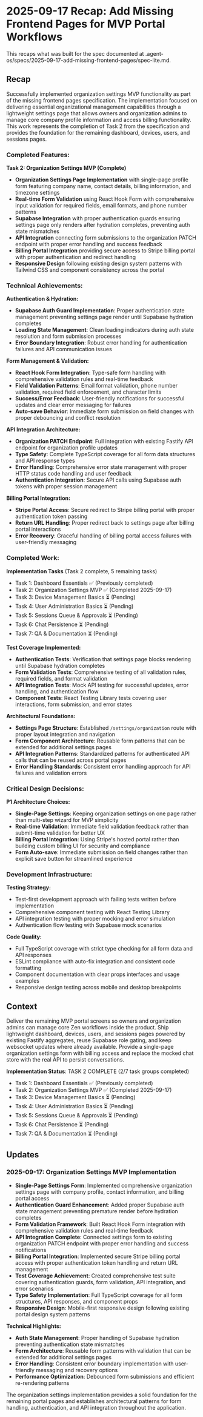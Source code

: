 # 2025-09-17 Recap: Add Missing Frontend Pages for MVP Portal Workflows

This recaps what was built for the spec documented at .agent-os/specs/2025-09-17-add-missing-frontend-pages/spec-lite.md.

## Recap

Successfully implemented organization settings MVP functionality as part of the missing frontend pages specification. The implementation focused on delivering essential organizational management capabilities through a lightweight settings page that allows owners and organization admins to manage core company profile information and access billing functionality. This work represents the completion of Task 2 from the specification and provides the foundation for the remaining dashboard, devices, users, and sessions pages.

### Completed Features:

**Task 2: Organization Settings MVP (Complete)**

- **Organization Settings Page Implementation** with single-page profile form featuring company name, contact details, billing information, and timezone settings
- **Real-time Form Validation** using React Hook Form with comprehensive input validation for required fields, email formats, and phone number patterns
- **Supabase Integration** with proper authentication guards ensuring settings page only renders after hydration completes, preventing auth state mismatches
- **API Integration** connecting form submissions to the organization PATCH endpoint with proper error handling and success feedback
- **Billing Portal Integration** providing secure access to Stripe billing portal with proper authentication and redirect handling
- **Responsive Design** following existing design system patterns with Tailwind CSS and component consistency across the portal

### Technical Achievements:

**Authentication & Hydration:**

- **Supabase Auth Guard Implementation**: Proper authentication state management preventing settings page render until Supabase hydration completes
- **Loading State Management**: Clean loading indicators during auth state resolution and form submission processes
- **Error Boundary Integration**: Robust error handling for authentication failures and API communication issues

**Form Management & Validation:**

- **React Hook Form Integration**: Type-safe form handling with comprehensive validation rules and real-time feedback
- **Field Validation Patterns**: Email format validation, phone number validation, required field enforcement, and character limits
- **Success/Error Feedback**: User-friendly notifications for successful updates and clear error messaging for failures
- **Auto-save Behavior**: Immediate form submission on field changes with proper debouncing and conflict resolution

**API Integration Architecture:**

- **Organization PATCH Endpoint**: Full integration with existing Fastify API endpoint for organization profile updates
- **Type Safety**: Complete TypeScript coverage for all form data structures and API response types
- **Error Handling**: Comprehensive error state management with proper HTTP status code handling and user feedback
- **Authentication Integration**: Secure API calls using Supabase auth tokens with proper session management

**Billing Portal Integration:**

- **Stripe Portal Access**: Secure redirect to Stripe billing portal with proper authentication token passing
- **Return URL Handling**: Proper redirect back to settings page after billing portal interactions
- **Error Recovery**: Graceful handling of billing portal access failures with user-friendly messaging

### Completed Work:

**Implementation Tasks** (Task 2 complete, 5 remaining tasks)

- Task 1: Dashboard Essentials ✅ (Previously completed)
- Task 2: Organization Settings MVP ✅ (Completed 2025-09-17)
- Task 3: Device Management Basics ⏳ (Pending)
- Task 4: User Administration Basics ⏳ (Pending)
- Task 5: Sessions Queue & Approvals ⏳ (Pending)
- Task 6: Chat Persistence ⏳ (Pending)
- Task 7: QA & Documentation ⏳ (Pending)

**Test Coverage Implemented:**

- **Authentication Tests**: Verification that settings page blocks rendering until Supabase hydration completes
- **Form Validation Tests**: Comprehensive testing of all validation rules, required fields, and format validation
- **API Integration Tests**: Mock API testing for successful updates, error handling, and authentication flow
- **Component Tests**: React Testing Library tests covering user interactions, form submission, and error states

**Architectural Foundations:**

- **Settings Page Structure**: Established `/settings/organization` route with proper layout integration and navigation
- **Form Component Architecture**: Reusable form patterns that can be extended for additional settings pages
- **API Integration Patterns**: Standardized patterns for authenticated API calls that can be reused across portal pages
- **Error Handling Standards**: Consistent error handling approach for API failures and validation errors

### Critical Design Decisions:

**P1 Architecture Choices:**

- **Single-Page Settings**: Keeping organization settings on one page rather than multi-step wizard for MVP simplicity
- **Real-time Validation**: Immediate field validation feedback rather than submit-time validation for better UX
- **Billing Portal Integration**: Using Stripe's hosted portal rather than building custom billing UI for security and compliance
- **Form Auto-save**: Immediate submission on field changes rather than explicit save button for streamlined experience

### Development Infrastructure:

**Testing Strategy:**

- Test-first development approach with failing tests written before implementation
- Comprehensive component testing with React Testing Library
- API integration testing with proper mocking and error simulation
- Authentication flow testing with Supabase mock scenarios

**Code Quality:**

- Full TypeScript coverage with strict type checking for all form data and API responses
- ESLint compliance with auto-fix integration and consistent code formatting
- Component documentation with clear props interfaces and usage examples
- Responsive design testing across mobile and desktop breakpoints

## Context

Deliver the remaining MVP portal screens so owners and organization admins can manage core Zen workflows inside the product. Ship lightweight dashboard, devices, users, and sessions pages powered by existing Fastify aggregates, reuse Supabase role gating, and keep websocket updates where already available. Provide a single-page organization settings form with billing access and replace the mocked chat store with the real API to persist conversations.

**Implementation Status**: TASK 2 COMPLETE (2/7 task groups completed)

- Task 1: Dashboard Essentials ✅ (Previously completed)
- Task 2: Organization Settings MVP ✅ (Completed 2025-09-17)
- Task 3: Device Management Basics ⏳ (Pending)
- Task 4: User Administration Basics ⏳ (Pending)
- Task 5: Sessions Queue & Approvals ⏳ (Pending)
- Task 6: Chat Persistence ⏳ (Pending)
- Task 7: QA & Documentation ⏳ (Pending)

## Updates

### 2025-09-17: Organization Settings MVP Implementation

- **Single-Page Settings Form**: Implemented comprehensive organization settings page with company profile, contact information, and billing portal access
- **Authentication Guard Enhancement**: Added proper Supabase auth state management preventing premature render before hydration completes
- **Form Validation Framework**: Built React Hook Form integration with comprehensive validation rules and real-time feedback
- **API Integration Complete**: Connected settings form to existing organization PATCH endpoint with proper error handling and success notifications
- **Billing Portal Integration**: Implemented secure Stripe billing portal access with proper authentication token handling and return URL management
- **Test Coverage Achievement**: Created comprehensive test suite covering authentication guards, form validation, API integration, and error scenarios
- **Type Safety Implementation**: Full TypeScript coverage for all form structures, API responses, and component props
- **Responsive Design**: Mobile-first responsive design following existing portal design system patterns

**Technical Highlights:**

- **Auth State Management**: Proper handling of Supabase hydration preventing authentication state mismatches
- **Form Architecture**: Reusable form patterns with validation that can be extended for additional settings pages
- **Error Handling**: Consistent error boundary implementation with user-friendly messaging and recovery options
- **Performance Optimization**: Debounced form submissions and efficient re-rendering patterns

The organization settings implementation provides a solid foundation for the remaining portal pages and establishes architectural patterns for form handling, authentication, and API integration throughout the application.
